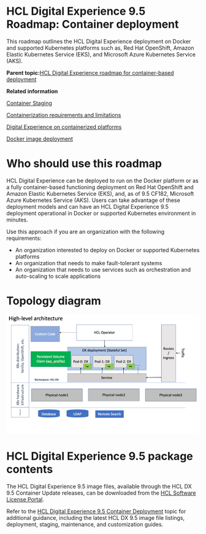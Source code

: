 # HCL Digital Experience 9.5 Roadmap: Container deployment

This roadmap outlines the HCL Digital Experience deployment on Docker and supported Kubernetes platforms such as, Red Hat OpenShift, Amazon Elastic Kubernetes Service \(EKS\), and Microsoft Azure Kubernetes Service \(AKS\).

**Parent topic:**[HCL Digital Experience roadmap for container-based deployment](../install/rm_container_parent.md)

**Related information**  


[Container Staging ](../containerization/container_staging.md)

[Containerization requirements and limitations](../containerization/limitations_requirements.md)

[Digital Experience on containerized platforms](../containerization/deployment.md)

[Docker image deployment ](../containerization/docker_image_deployment.md)

# Who should use this roadmap

HCL Digital Experience can be deployed to run on the Docker platform or as a fully container-based functioning deployment on Red Hat OpenShift and Amazon Elastic Kubernetes Service \(EKS\), and, as of 9.5 CF182, Microsoft Azure Kubernetes Service \(AKS\). Users can take advantage of these deployment models and can have an HCL Digital Experience 9.5 deployment operational in Docker or supported Kubernetes environment in minutes.

Use this approach if you are an organization with the following requirements:

-   An organization interested to deploy on Docker or supported Kubernetes platforms
-   An organization that needs to make fault-tolerant systems
-   An organization that needs to use services such as orchestration and auto-scaling to scale applications

# Topology diagram

![DX deployment topology](../images/container_deploy.png)

# HCL Digital Experience 9.5 package contents

The HCL Digital Experience 9.5 image files, available through the HCL DX 9.5 Container Update releases, can be downloaded from the [HCL Software License Portal](https://www.hcltech.com/software/support/release).

Refer to the [HCL Digital Experience 9.5 Container Deployment](../containerization/deployment.md) topic for additional guidance, including the latest HCL DX 9.5 image file listings, deployment, staging, maintenance, and customization guides.

